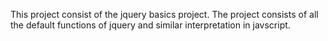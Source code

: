 This project consist of the jquery basics project. The project consists of all the default functions of jquery and similar interpretation in javscript.